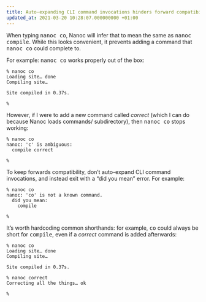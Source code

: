 ```yaml
---
title: Auto-expanding CLI command invocations hinders forward compatibility
updated_at: 2021-03-20 10:28:07.000000000 +01:00
---
```



When typing <kbd>nanoc co</kbd>, Nanoc will infer that to mean the same as <kbd>nanoc compile</kbd>. While this looks convenient, it prevents adding a command that <kbd>nanoc co</kbd> could complete to.

For example: <kbd>nanoc co</kbd> works properly out of the box:

```
% nanoc co
Loading site… done
Compiling site…

Site compiled in 0.37s.

%
```

However, if I were to add a new command called <i>correct</i> (which I can do because Nanoc loads <span class="path">commands/</span> subdirectory), then <kbd>nanoc co</kbd> stops working:

```
% nanoc co
nanoc: 'c' is ambiguous:
  compile correct

%
```

To keep forwards compatibility, don’t auto-expand CLI command invocations, and instead exit with a “did you mean” error. For example:

```
% nanoc co
nanoc: 'co' is not a known command.
  did you mean:
    compile

%
```

It’s worth hardcoding common shorthands: for example, <kbd>co</kbd> could always be short for <kbd>compile</kbd>, even if a <i>correct</i> command is added afterwards:

```
% nanoc co
Loading site… done
Compiling site…

Site compiled in 0.37s.

% nanoc correct
Correcting all the things… ok

% 
```
